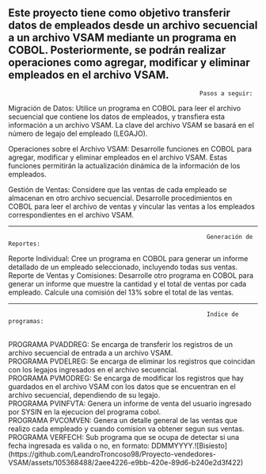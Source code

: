 Este proyecto tiene como objetivo transferir datos de empleados desde un archivo secuencial a un archivo VSAM mediante un programa en COBOL.
Posteriormente, se podrán realizar operaciones como agregar, modificar y eliminar empleados en el archivo VSAM.
---------------------------------------------------------------------------------------------------------------------------------------------------

                                                          Pasos a seguir:

Migración de Datos:
Utilice un programa en COBOL para leer el archivo secuencial que contiene los datos de empleados, y transfiera esta información a un archivo VSAM.
La clave del archivo VSAM se basará en el número de legajo del empleado (LEGAJO).

Operaciones sobre el Archivo VSAM:
Desarrolle funciones en COBOL para agregar, modificar y eliminar empleados en el archivo VSAM.
Estas funciones permitirán la actualización dinámica de la información de los empleados.

Gestión de Ventas:
Considere que las ventas de cada empleado se almacenan en otro archivo secuencial.
Desarrolle procedimientos en COBOL para leer el archivo de ventas y vincular las ventas a los empleados correspondientes en el archivo VSAM.

--------------------------------------------------------------------------------------------------------------------------------------------------


                                                            Generación de Reportes:

Reporte Individual:
Cree un programa en COBOL para generar un informe detallado de un empleado seleccionado, incluyendo todas sus ventas.
<br />
Reporte de Ventas y Comisiones:
Desarrolle otro programa en COBOL para generar un informe que muestre la cantidad y el total de ventas por cada empleado.
Calcule una comisión del 13% sobre el total de las ventas.


-------------------------------------------------------------------------------------------------------------------------------------------------
                                                            Indice de programas:
<br />                                                            
PROGRAMA PVADDREG: Se encarga de transferir los registros de un archivo secuencial de entrada a un archivo VSAM.
<br />
PROGRAMA PVDELREG: Se encarga de eliminar los registros que coincidan con los legajos ingresados en el archivo secuencial.
<br />
PROGRAMA PVMODREG: Se encarga de modificar los registros que hay guardados en el archivo VSAM con los datos que se encuentran en el archivo secuencial, dependiendo de su legajo.
<br />
PROGRAMA PVINFVTA: Genera un informe de venta del usuario ingresado por SYSIN en la ejecucion del programa cobol.
<br />
PROGRAMA PVCOMVEN: Genera un detalle general de las ventas que realizo cada empleado y cuando comision va obtener segun sus ventas.
<br />
PROGRAMA VERFECH: Sub programa que se ocupa de detectar si una fecha ingresada es valida o no, en formato: DDMMYYYY.![Bisiesto](https://github.com/LeandroTroncoso98/Proyecto-vendedores-VSAM/assets/105368488/2aee4226-e9bb-420e-89d6-b240e2d3f422)
